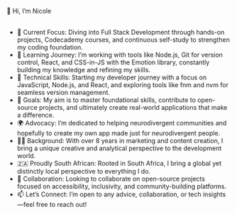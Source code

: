  👋 Hi, I’m Nicole
 <br></br>
- 🔭 Current Focus: Diving into Full Stack Development through hands-on projects, Codecademy courses, and continuous self-study to strengthen my coding foundation.
- 🌱 Learning Journey: I’m working with tools like Node.js, Git for version control, React, and CSS-in-JS with the Emotion library, constantly building my knowledge and refining my skills.
- 🚀 Technical Skills: Starting my developer journey with a focus on JavaScript, Node.js, and React, and exploring tools like fnm and nvm for seamless version management.
- 🎯 Goals: My aim is to master foundational skills, contribute to open-source projects, and ultimately create real-world applications that make a difference.
- 🌍 Advocacy: I’m dedicated to helping neurodivergent communities and hopefully to create my own app made just for neurodivergent people.
- 👩‍💻 Background: With over 8 years in marketing and content creation, I bring a unique creative and analytical perspective to the development world.
- 🇿🇦 Proudly South African: Rooted in South Africa, I bring a global yet distinctly local perspective to everything I do.
- 💞️ Collaboration: Looking to collaborate on open-source projects focused on accessibility, inclusivity, and community-building platforms.
- 📫 Let’s Connect: I’m open to any advice, collaboration, or tech insights—feel free to reach out!

<!---
NicoleHarris28/NicoleHarris28 is a ✨ special ✨ repository because its `README.md` (this file) appears on your GitHub profile.
You can click the Preview link to take a look at your changes.
--->
